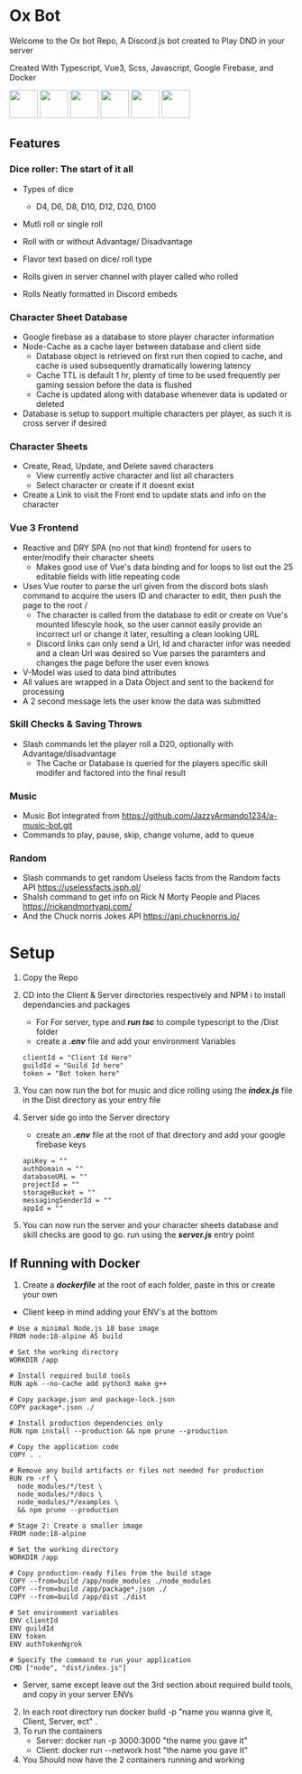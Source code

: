 # Ox Bot

Welcome to the Ox bot Repo, A Discord.js bot created to Play DND in your server

Created With Typescript, Vue3, Scss, Javascript, Google Firebase, and Docker

<img src="https://upload.wikimedia.org/wikipedia/commons/4/4c/Typescript_logo_2020.svg" height="50">
<img src="https://upload.wikimedia.org/wikipedia/commons/9/95/Vue.js_Logo_2.svg" height="50">
<img src="https://sass-lang.com/assets/img/styleguide/seal-color.png" height="50">
<img src="https://upload.wikimedia.org/wikipedia/commons/9/99/Unofficial_JavaScript_logo_2.svg" height="50">
<img src="https://firebase.google.com/static/images/brand-guidelines/logo-logomark.png" height="50">
<img src="https://www.svgrepo.com/show/349342/docker.svg" height="50">

## Features

### Dice roller: The start of it all

* Types of dice
  * D4, D6, D8, D10, D12, D20, D100

* Mutli roll or single roll
* Roll with or without Advantage/ Disadvantage
* Flavor text based on dice/ roll type
* Rolls given in server channel with player called who rolled
* Rolls Neatly formatted in Discord embeds

### Character Sheet Database

* Google firebase as a database to store player character information
* Node-Cache as a cache layer between database and client side
  * Database object is retrieved on first run then copied to cache, and cache is used subsequently dramatically lowering latency
  * Cache TTL is default 1 hr, plenty of time to be used frequently per gaming session before the data is flushed
  * Cache is updated along with database whenever data is updated or deleted
* Database is setup to support multiple characters per player, as such it is cross server if desired

### Character Sheets
* Create, Read, Update, and Delete saved characters
  * View currently active character and list all characters
  * Select character or create if it doesnt exist
* Create a Link to visit the Front end to update stats and info on the character


### Vue 3 Frontend

* Reactive and DRY SPA (no not that kind) frontend for users to enter/modify their character sheets
  * Makes good use of Vue's data binding and for loops to list out the 25 editable fields with litle repeating code
* Uses Vue router to parse the url given from the discord bots slash command to acquire the users ID and character to edit, then push the page to the root /
  * The character is called from the database to edit or create on Vue's mounted lifescyle hook, so the user cannot easily provide an incorrect url or change it later, resulting a clean looking URL
  * Discord links can only send a Url, Id and character infor was needed and a clean Url was desired so Vue parses the paramters and changes the page before the user even knows
* V-Model was used to data bind attributes
* All values are wrapped in a Data Object and sent to the backend for processing
* A 2 second message lets the user know the data was submitted

### Skill Checks & Saving Throws
* Slash commands let the player roll a D20, optionally with Advantage/disadvantage
  * The Cache or Database is queried for the players specific skill modifer and factored into the final result

### Music
* Music Bot integrated from https://github.com/JazzyArmando1234/a-music-bot.git
* Commands to play, pause, skip, change volume, add to queue

### Random

* Slash commands to get random Useless facts from the Random facts API  https://uselessfacts.jsph.pl/
* Shalsh command to get info on Rick N Morty People and Places  https://rickandmortyapi.com/
* And the Chuck norris Jokes API  https://api.chucknorris.io/


# Setup

1. Copy the Repo
2. CD into the Client & Server directories respectively and NPM i to install dependancies and packages
    * For For server, type and ***run tsc*** to compile typescript to the /Dist folder
    * create a ***.env*** file and add your environment Variables
    ```
    clientId = "Client Id Here"
    guildId = "Guild Id here"
    token = "Bot token here"
    ```
3. You can now run the bot for music and dice rolling using the ***index.js*** file in the Dist directory as your entry file

4. Server side go into the Server directory
    * create an ***.env*** file at the root of that directory and add your google firebase keys
    ```
    apiKey = ""
    authDomain = ""
    databaseURL = ""
    projectId = ""
    storageBucket = ""
    messagingSenderId = ""
    appId = ""
    ```

5. You can now run the server and your character sheets database and skill checks are good to go. run using the ***server.js*** entry point

## If Running with Docker

1. Create a ***dockerfile*** at the root of each folder, paste in this or create your own
  * Client keep in mind adding your ENV's at the bottom

```docker
# Use a minimal Node.js 18 base image
FROM node:18-alpine AS build

# Set the working directory
WORKDIR /app

# Install required build tools
RUN apk --no-cache add python3 make g++

# Copy package.json and package-lock.json
COPY package*.json ./

# Install production dependencies only
RUN npm install --production && npm prune --production

# Copy the application code
COPY . .

# Remove any build artifacts or files not needed for production
RUN rm -rf \
  node_modules/*/test \
  node_modules/*/docs \
  node_modules/*/examples \
  && npm prune --production

# Stage 2: Create a smaller image
FROM node:18-alpine

# Set the working directory
WORKDIR /app

# Copy production-ready files from the build stage
COPY --from=build /app/node_modules ./node_modules
COPY --from=build /app/package*.json ./
COPY --from=build /app/dist ./dist

# Set environment variables
ENV clientId 
ENV guildId 
ENV token 
ENV authTokenNgrok 

# Specify the command to run your application
CMD ["node", "dist/index.js"]
```
* Server, same except leave out the 3rd section about required build tools, and copy in your server ENVs

2. In each root directory run docker build -p "name you wanna give it, Client, Server, ect" .
3. To run the containers
    * Server: docker run -p 3000:3000 "the name you gave it"
    * Client: docker run --network host "the name you gave it"
4. You Should now have the 2 containers running and working